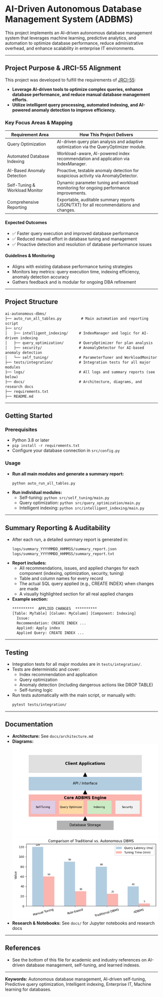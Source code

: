 # AI-Driven Autonomous Database Management System (ADBMS)

This project implements an AI-driven autonomous database management system that leverages machine learning, predictive analytics, and automation to optimize database performance, reduce administrative overhead, and enhance scalability in enterprise IT environments.

---

## Project Purpose & JRCI-55 Alignment

This project was developed to fulfill the requirements of [JRCI-55](https://vendorcompare.atlassian.net/browse/JRCI-55):
- **Leverage AI-driven tools to optimize complex queries, enhance database performance, and reduce manual database management efforts.**
- **Utilize intelligent query processing, automated indexing, and AI-powered anomaly detection to improve efficiency.**

### Key Focus Areas & Mapping
| Requirement Area                | How This Project Delivers                                                                 |
|---------------------------------|-----------------------------------------------------------------------------------------|
| Query Optimization              | AI-driven query plan analysis and adaptive optimization via the QueryOptimizer module.    |
| Automated Database Indexing     | Workload-aware, AI-powered index recommendation and application via IndexManager.         |
| AI-Based Anomaly Detection      | Proactive, testable anomaly detection for suspicious activity via AnomalyDetector.        |
| Self-Tuning & Workload Monitor  | Dynamic parameter tuning and workload monitoring for ongoing performance improvements.    |
| Comprehensive Reporting         | Exportable, auditable summary reports (JSON/TXT) for all recommendations and changes.    |

#### Expected Outcomes
- ✅ Faster query execution and improved database performance
- ✅ Reduced manual effort in database tuning and management
- ✅ Proactive detection and resolution of database performance issues

#### Guidelines & Monitoring
- Aligns with existing database performance tuning strategies
- Monitors key metrics: query execution time, indexing efficiency, anomaly detection accuracy
- Gathers feedback and is modular for ongoing DBA refinement

---

## Project Structure

```
ai-autonomous-dbms/
├── auto_run_all_tables.py         # Main automation and reporting script
├── src/
│   ├── intelligent_indexing/     # IndexManager and logic for AI-driven indexing
│   ├── query_optimization/       # QueryOptimizer for plan analysis
│   ├── security/                 # AnomalyDetector for AI-based anomaly detection
│   └── self_tuning/              # ParameterTuner and WorkloadMonitor
├── tests/integration/            # Integration tests for all major modules
├── logs/                         # All logs and summary reports (see below)
├── docs/                         # Architecture, diagrams, and research docs
├── requirements.txt
├── README.md
```

---

## Getting Started

### Prerequisites
- Python 3.8 or later
- `pip install -r requirements.txt`
- Configure your database connection in `src/config.py`

### Usage
- **Run all main modules and generate a summary report:**
  ```bash
  python auto_run_all_tables.py
  ```
- **Run individual modules:**
  - Self-tuning: `python src/self_tuning/main.py`
  - Query optimization: `python src/query_optimization/main.py`
  - Intelligent indexing: `python src/intelligent_indexing/main.py`

---

## Summary Reporting & Auditability

- After each run, a detailed summary report is generated in:
  ```
  logs/summary_YYYYMMDD_HHMMSS/summary_report.json
  logs/summary_YYYYMMDD_HHMMSS/summary_report.txt
  ```
- **Report includes:**
  - All recommendations, issues, and applied changes for each component (indexing, optimization, security, tuning)
  - Table and column names for every record
  - The actual SQL query applied (e.g., CREATE INDEX) when changes are made
  - A visually highlighted section for all real applied changes
- **Example section:**
  ```
  **********  APPLIED CHANGES  **********
  [Table: MyTable] [Column: MyColumn] [Component: Indexing]
    Issue: 
    Recommendation: CREATE INDEX ...
    Applied: Apply index
    Applied Query: CREATE INDEX ...
  ```

---

## Testing
- Integration tests for all major modules are in `tests/integration/`.
- Tests are deterministic and cover:
  - Index recommendation and application
  - Query optimization
  - Anomaly detection (including dangerous actions like DROP TABLE)
  - Self-tuning logic
- Run tests automatically with the main script, or manually with:
  ```bash
  pytest tests/integration/
  ```

---

## Documentation
- **Architecture:** See `docs/architecture.md`
- **Diagrams:** ![Architecture Diagram](docs/architecture_diagram.png) ![Comparison Chart](docs/comparison_chart.png)
- **Research & Notebooks:** See `docs/` for Jupyter notebooks and research docs

---

## References
- See the bottom of this file for academic and industry references on AI-driven database management, self-tuning, and learned indexes.

---

**Keywords:** Autonomous database management, AI-driven self-tuning, Predictive query optimization, Intelligent indexing, Enterprise IT, Machine learning for databases.
